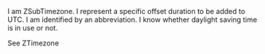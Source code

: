 I am ZSubTimezone.
I represent a specific offset duration to be added to UTC.
I am identified by  an abbreviation.
I know whether daylight saving time is in use or not.

See ZTimezone